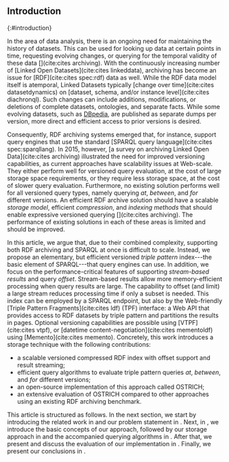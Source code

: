 ## Introduction
{:#introduction}

In the area of data analysis,
there is an ongoing need for maintaining the history of datasets.
This can be used for looking up data at certain points in time,
requesting evolving changes,
or querying for the temporal validity of these data [](cite:cites archiving).
With the continuously increasing number of [Linked Open Datasets](cite:cites linkeddata),
archiving has become an issue for [RDF](cite:cites spec:rdf) data as well.
While the RDF data model itself is atemporal, Linked Datasets typically [change over time](cite:cites datasetdynamics) on
[dataset, schema, and/or instance level](cite:cites diachronql).
Such changes can include additions,
modifications, or deletions of complete datasets, ontologies, and separate facts.
While some evolving datasets, such as [DBpedia](dbpedia),
are published as separate dumps per version,
more direct and efficient access to prior versions is desired.

Consequently,
RDF archiving systems emerged that, for instance, support query engines that use the standard [SPARQL query language](cite:cites spec:sparqllang).
In 2015, however, [a survey on archiving Linked Open Data](cite:cites archiving) illustrated the need for improved versioning capabilities,
as current approaches have scalability issues at Web-scale.
They either perform well for versioned query evaluation, at the cost of large storage space requirements,
or they require less storage space, at the cost of slower query evaluation.
Furthermore, no existing solution performs well for all versioned query types, namely querying *at*, *between*, and *for* different versions.
An efficient RDF archive solution should have a scalable *storage model*,
efficient *compression*, and *indexing methods* that should enable expressive versioned querying [](cite:cites archiving).
The performance of existing solutions in each of these areas is limited and should be improved.

In this article,
we argue that, due to their combined complexity, supporting both RDF archiving and SPARQL at once is difficult to scale.
Instead, we propose an elementary, but efficient versioned _triple pattern_ index---the basic element of SPARQL---that query engines can use.
In addition, we focus on the performance-critical features of supporting  _stream-based results_ and query _offset_.
Stream-based results allow more memory-efficient processing when query results are large.
The capability to offset (and limit) a large stream reduces processing time if only a subset is needed.
This index can be employed by a SPARQL endpoint, but also by the Web-friendly [Triple Pattern Fragments](cite:cites ldf) (TPF) interface:
a Web API that provides access to RDF datasets by triple pattern and partitions the results in pages.
Optional versioning capabilities are possible using [VTPF](cite:cites vtpf),
or [datetime content-negotiation](cite:cites mementoldf) using [Memento](cite:cites memento).
Concretely,
this work introduces a storage technique with the following contributions:

- a scalable versioned compressed RDF index with offset support and result streaming;
- efficient query algorithms to evaluate triple pattern queries *at*, *between*, and *for* different versions;
- an open-source implementation of this approach called OSTRICH;
- an extensive evaluation of OSTRICH compared to other approaches using an existing RDF archiving benchmark.

This article is structured as follows.
In the next section, we start by introducing the related work in [](#related-work) and our problem statement in [](#problem-statement).
Next, in [](#fundamentals), we introduce the basic concepts of our approach,
followed by our storage approach in [](#storage) and the accompanied querying algorithms in [](#querying).
After that, we present and discuss the evaluation of our implementation in [](#evaluation).
Finally, we present our conclusions in [](#conclusions).
